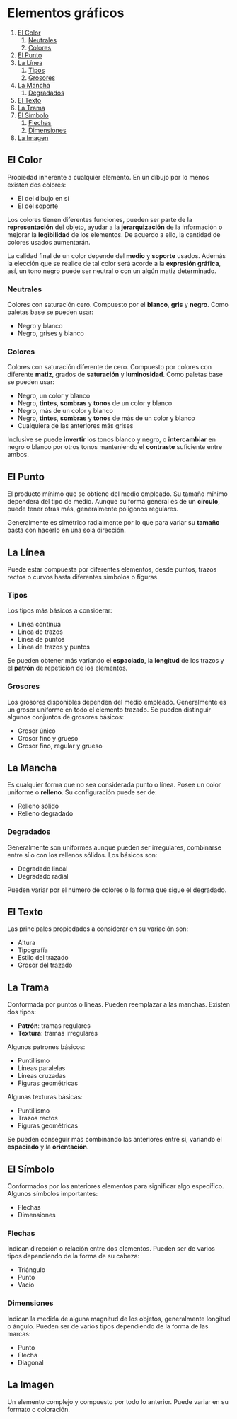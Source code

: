 # Elementos gráficos

1. [El Color](#el-color)
    1. [Neutrales](#neutrales)
    1. [Colores](#colores)
1. [El Punto](#el-punto)
1. [La Línea](#la-línea)
    1. [Tipos](#tipos)
    1. [Grosores](#grosores)
1. [La Mancha](#la-mancha)
    1. [Degradados](#degradados)
1. [El Texto](#el-texto)
1. [La Trama](#la-trama)
1. [El Símbolo](#el-símbolo)
    1. [Flechas](#flechas)
    1. [Dimensiones](#dimensiones)
1. [La Imagen](#la-imagen)

## El Color

Propiedad inherente a cualquier elemento. En un dibujo por lo menos existen dos colores:

- El del dibujo en sí
- El del soporte

Los colores tienen diferentes funciones, pueden ser parte de la **representación** del objeto, ayudar a la **jerarquización** de la información o mejorar la **legibilidad** de los elementos. De acuerdo a ello, la cantidad de colores usados aumentarán.

La calidad final de un color depende del **medio** y **soporte** usados. Además la elección que se realice de tal color será acorde a la **expresión gráfica**, así, un tono negro puede ser neutral o con un algún matiz determinado.

### Neutrales

Colores con saturación cero. Compuesto por el **blanco**, **gris** y **negro**. Como paletas base se pueden usar:

- Negro y blanco
- Negro, grises y blanco

### Colores

Colores con saturación diferente de cero. Compuesto por colores con diferente **matiz**, grados de **saturación** y **luminosidad**. Como paletas base se pueden usar:

- Negro, un color y blanco
- Negro, **tintes**, **sombras** y **tonos** de un color y blanco
- Negro, más de un color y blanco
- Negro, **tintes**, **sombras** y **tonos** de más de un color y blanco
- Cualquiera de las anteriores más grises

Inclusive se puede **invertir** los tonos blanco y negro, o **intercambiar** en negro o blanco por otros tonos manteniendo el **contraste** suficiente entre ambos.

## El Punto

El producto mínimo que se obtiene del medio empleado. Su tamaño mínimo dependerá del tipo de medio. Aunque su forma general es de un **círculo**, puede tener otras más, generalmente polígonos regulares.

Generalmente es simétrico radialmente por lo que para variar su **tamaño** basta con hacerlo en una sola dirección.

## La Línea

Puede estar compuesta por diferentes elementos, desde puntos, trazos rectos o curvos hasta diferentes símbolos o figuras.

### Tipos

Los tipos más básicos a considerar:

- Línea contínua
- Línea de trazos
- Línea de puntos
- Línea de trazos y puntos

Se pueden obtener más variando el **espaciado**, la **longitud** de los trazos y el **patrón** de repetición de los elementos.

### Grosores

Los grosores disponibles dependen del medio empleado. Generalmente es un grosor uniforme en todo el elemento trazado. Se pueden distinguir algunos conjuntos de grosores básicos:

- Grosor único
- Grosor fino y grueso
- Grosor fino, regular y grueso

## La Mancha

Es cualquier forma que no sea considerada punto o línea. Posee un color uniforme o **relleno**. Su configuración puede ser de:

- Relleno sólido
- Relleno degradado

### Degradados

Generalmente son uniformes aunque pueden ser irregulares, combinarse entre sí o con los rellenos sólidos. Los básicos son:

- Degradado lineal
- Degradado radial

Pueden variar por el número de colores o la forma que sigue el degradado.

## El Texto

Las principales propiedades a considerar en su variación son:

- Altura
- Tipografía
- Estilo del trazado
- Grosor del trazado

## La Trama

Conformada por puntos o líneas. Pueden reemplazar a las manchas. Existen dos tipos:

- **Patrón**: tramas regulares
- **Textura**: tramas irregulares

Algunos patrones básicos:

- Puntillismo
- Líneas paralelas
- Líneas cruzadas
- Figuras geométricas

Algunas texturas básicas:

- Puntillismo
- Trazos rectos
- Figuras geométricas

Se pueden conseguir más combinando las anteriores entre sí, variando el **espaciado** y la **orientación**.

## El Símbolo

Conformados por los anteriores elementos para significar algo específico. Algunos símbolos importantes:

- Flechas
- Dimensiones

### Flechas

Indican dirección o relación entre dos elementos. Pueden ser de varios tipos dependiendo de la forma de su cabeza:

- Triángulo
- Punto
- Vacío

### Dimensiones

Indican la medida de alguna magnitud de los objetos, generalmente longitud o ángulo. Pueden ser de varios tipos dependiendo de la forma de las marcas:

- Punto
- Flecha
- Diagonal

## La Imagen

Un elemento complejo y compuesto por todo lo anterior. Puede variar en su formato o coloración.
